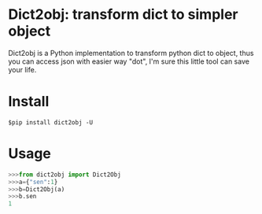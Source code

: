 # Dict2obj: transform dict to simpler object

Dict2obj is a Python implementation to transform python dict to object, thus you 
can access json with easier way "dot", I'm sure this little tool can save your life.

# Install
```shell
$pip install dict2obj -U
```
# Usage
```python
>>>from dict2obj import Dict2Obj
>>>a={"sen":1}
>>>b=Dict2Obj(a)
>>>b.sen
1
```
